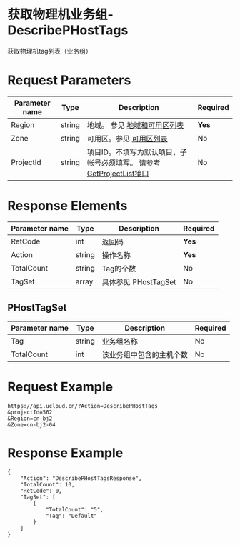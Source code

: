 # 获取物理机业务组-DescribePHostTags

获取物理机tag列表（业务组）

# Request Parameters
|Parameter name|Type|Description|Required|
|---|---|---|---|
|Region|string|地域。 参见 [地域和可用区列表](../summary/regionlist.html)|**Yes**|
|Zone|string|可用区。参见 [可用区列表](../summary/regionlist.html)|No|
|ProjectId|string|项目ID。不填写为默认项目，子帐号必须填写。 请参考[GetProjectList接口](../summary/get_project_list.html)|No|

# Response Elements
|Parameter name|Type|Description|Required|
|---|---|---|---|
|RetCode|int|返回码|**Yes**|
|Action|string|操作名称|**Yes**|
|TotalCount|string|Tag的个数|No|
|TagSet|array|具体参见 PHostTagSet|No|

## PHostTagSet
|Parameter name|Type|Description|Required|
|---|---|---|---|
|Tag|string|业务组名称|No|
|TotalCount|int|该业务组中包含的主机个数|No|

# Request Example
```
https://api.ucloud.cn/?Action=DescribePHostTags
&projectId=562
&Region=cn-bj2
&Zone=cn-bj2-04
```

# Response Example
```
{
    "Action": "DescribePHostTagsResponse", 
    "TotalCount": 10, 
    "RetCode": 0, 
    "TagSet": [
        {
            "TotalCount": "5", 
            "Tag": "Default"
        }
    ]
}
```


